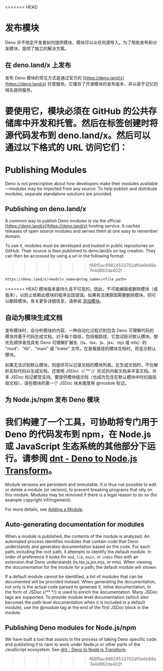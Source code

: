 <<<<<<< HEAD
# 发布模块

Deno
并不规定开发者如何提供模块，模块可以从任何源导入。为了帮助发布和分发模块，提供了独立的解决方案。

## 在 deno.land/x 上发布

发布 Deno 模块的常见方式是通过官方的 [https://deno.land/x](https://deno.land/x)
托管服务。它缓存了开源模块的发布版本，并以易于记忆的域名提供服务。

要使用它，模块必须在 GitHub
的公共存储库中开发和托管。然后在标签创建时将源代码发布到
deno.land/x。然后可以通过以下格式的 URL 访问它们：
=======
# Publishing Modules

Deno is not prescriptive about how developers make their modules
available—modules may be imported from any source. To help publish and
distribute modules, separate standalone solutions are provided.

## Publishing on deno.land/x

A common way to publish Deno modules is via the official
[https://deno.land/x](https://deno.land/x) hosting service. It caches releases
of open source modules and serves them at one easy to remember domain.

To use it, modules must be developed and hosted in public repositories on
GitHub. Their source is then published to deno.land/x on tag creation. They can
then be accessed by using a url in the following format:
>>>>>>> f66f5ac99824533702df0e6b89a7e4d862da402f

```
https://deno.land/x/<module_name>@<tag_name>/<file_path>
```

<<<<<<< HEAD
模块版本是持久且不可变的。因此，不可能编辑或删除模块（或版本），以防止依赖此模块的程序出现错误。如果有法律原因需要删除模块，则可以删除模块。有关更多详细信息，请参阅
[添加模块](https://deno.land/add_module)。

## 自动为模块生成文档

发布模块时，会分析模块的内容。一种自动化过程识别包含 Deno
可理解代码的模块并基于代码生成文档。对于每个路径，包括根路径，它尝试标识默认模块。按优先顺序查找具有
Deno 可理解扩展名（ts、tsx、js、jsx、mjs 或 mts）的 "mod"、"lib"、"main" 或
"index" 文件。在查看路径的模块文档时，将显示默认模块。

如果无法识别默认模块，则提供可以记录文档的模块列表。在生成文档时，不仅解析实际代码以生成文档，还使用
JSDoc（/ ** /）形式的内联文档来丰富文档。许多 JSDoc
标记都受支持。要提供模块级文档（也成为包含在默认模块中时的路径级文档），请在模块的第一个
JSDoc 块末尾使用 @module 标记。

## 为 Node.js/npm 发布 Deno 模块

我们构建了一个工具，可协助将专门用于 Deno 的代码发布到 npm，在 Node.js 或
JavaScript 生态系统的其他部分下运行。请参阅
[dnt - Deno to Node.js Transform](./publishing/dnt.md)。
=======
Module versions are persistent and immutable. It is thus not possible to edit or
delete a module (or version), to prevent breaking programs that rely on this
module. Modules may be removed if there is a legal reason to do so (for example
copyright infringement).

For more details, see [Adding a Module](https://deno.land/add_module).

## Auto-generating documentation for modules

When a module is published, the contents of the module is analyzed. An automated
process identifies modules that contain code that Deno understands and generates
documentation based on the code. For each path, including the root path, it
attempts to identify the default module. In order of preference it looks for
`mod`, `lib`, `main`, or `index` files with an extension that Deno understands
(ts,tsx,js,jsx,mjs, or mts). When viewing the documentation for the module for a
path, the default module will shown.

If a default module cannot be identified, a list of modules that can be
documented will be provided instead. When generating the documentation, not only
is the actual code parsed to generate it, inline documentation, in the form of
JSDoc (/** */) is used to enrich the documentation. Many JSDoc tags are
supported. To provide module level documentation (which also becomes the path
level documentation when it is included in a default module), use the @module
tag at the end of the first JSDoc block in the module.

## Publishing Deno modules for Node.js/npm

We have built a tool that assists in the process of taking Deno specific code
and publishing it to npm to work under Node.js or other parts of the JavaScript
ecosystem. See [dnt - Deno to Node.js Transform](./publishing/dnt.md).
>>>>>>> f66f5ac99824533702df0e6b89a7e4d862da402f
